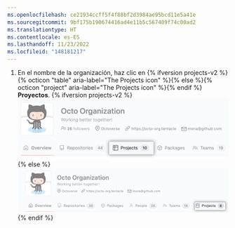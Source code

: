```yaml
---
ms.openlocfilehash: ce21934ccff5f4f88bf2d3984ae95bcd11e5a41e
ms.sourcegitcommit: 9bf175b190674416ad4e11b5c567409f74c00ad2
ms.translationtype: HT
ms.contentlocale: es-ES
ms.lasthandoff: 11/23/2022
ms.locfileid: "148181217"
---
```

1. En el nombre de la organización, haz clic en {% ifversion projects-v2 %}{% octicon "table" aria-label="The Projects icon" %}{% else %}{% octicon "project" aria-label="The Projects icon" %}{% endif %} **Proyectos**.
  {% ifversion projects-v2 %}![Pestaña Proyectos para la organización](/assets/images/help/organizations/organization-projects-tab-table.png){% else %}![Pestaña Proyectos para la organización](/assets/images/help/organizations/organization-projects-tab-with-overview-tab.png){% endif %}
